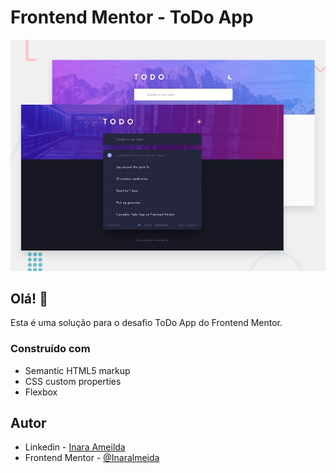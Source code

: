 # Frontend Mentor - ToDo App 

![Design preview ToDo App  challenge](./design/desktop-preview.jpg)

## Olá! 👋
Esta é uma solução para o desafio ToDo App do Frontend Mentor.

### Construído com

- Semantic HTML5 markup
- CSS custom properties
- Flexbox

## Autor

- Linkedin - [Inara Ameilda](https://www.linkedin.com/in/inaralmeida/)
- Frontend Mentor - [@Inaralmeida](https://www.frontendmentor.io/profile/Inaralmeida)

